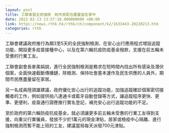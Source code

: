 ```yaml
---
layout: post
title: 工聯會倡全民強檢　盼市民配合盡量留在家中
date: 2022-02-13 13:57:18.000000000 +08:00
link: https://news.rthk.hk/rthk/ch/component/k2/1633443-20220213.htm
categories: rthk
---
```


工聯會建議政府推行為期3至5天的全民強制檢測、在安心出行應用程式增設追蹤功能、開設更多疫苗接種中心，以及在第六輪抗疫防疫基金撥款，支援在前五輪未受惠的行業工友。

工聯會副會長麥美娟說，進行全民強制檢測是務求在短時間內找出所有感染及潛伏個案，全面快速截斷傳播鏈，除檢測、保持社會基本運作及民生供應的人員外，期間市民應盡量留在家居。

另一名成員陸頌雄建議，政府優化安心出行的追蹤功能，加強追蹤確診個案密切接觸者的工作，例如提供拍八達通卡或藍牙自動登錄等方式，讓追蹤程序更快、更準、更便利，疫苗通行證應推行實名登記，補充安心出行追蹤功能的不足。

至於政府的第六輪防疫抗疫基金，就必須讓更多前五輪未受惠的行業工友得到支援，向重災行業僱員，發放不少於1萬元的現金津貼，居家或檢疫中心隔離、進行強制檢測而暫不能上班的工友，建議當局每天派發700元津貼。

